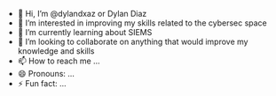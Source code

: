 - 👋 Hi, I’m @dylandxaz or Dylan Diaz
- 👀 I’m interested in improving my skills related to the cybersec space
- 🌱 I’m currently learning about SIEMS
- 💞️ I’m looking to collaborate on anything that would improve my knowledge and skills
- 📫 How to reach me ...
- 😄 Pronouns: ...
- ⚡ Fun fact: ...

<!---
dylandxaz/dylandxaz is a ✨ special ✨ repository because its `README.md` (this file) appears on your GitHub profile.
You can click the Preview link to take a look at your changes.
--->
